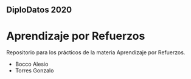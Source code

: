 ## DiploDatos 2020
# Aprendizaje por Refuerzos

Repositorio para los prácticos de la materia Aprendizaje por Refuerzos.
- Bocco Alesio
- Torres Gonzalo


